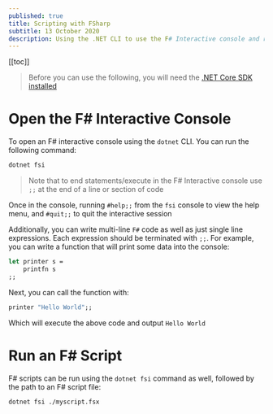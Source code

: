 ```yaml
---
published: true
title: Scripting with FSharp
subtitle: 13 October 2020
description: Using the .NET CLI to use the F# Interactive console and run F# Scripts 
---
```


[[toc]]

> Before you can use the following, you will need the [.NET Core SDK installed](https://dotnet.microsoft.com/download)   

# Open the F# Interactive Console

To open an F# interactive console using the `dotnet` CLI. You can run the following command:

```sh
dotnet fsi
```

> Note that to end statements/execute in the F# Interactive console use `;;` at the end of a line or section of code


Once in the console, running `#help;;` from the `fsi` console to view the help menu, and `#quit;;` to quit the interactive session

Additionally, you can write multi-line `F#` code as well as just single line expressions. Each expression should be terminated with `;;`. For example, you can write a function that will print some data into the console:

```fs
let printer s =
    printfn s
;;
```

Next, you can call the function with:

```fs
printer "Hello World";;
```

Which will execute the above code and output `Hello World`

# Run an F# Script

F# scripts can be run using the `dotnet fsi` command as well, followed by the path to an F# script file:

```sh
dotnet fsi ./myscript.fsx
```